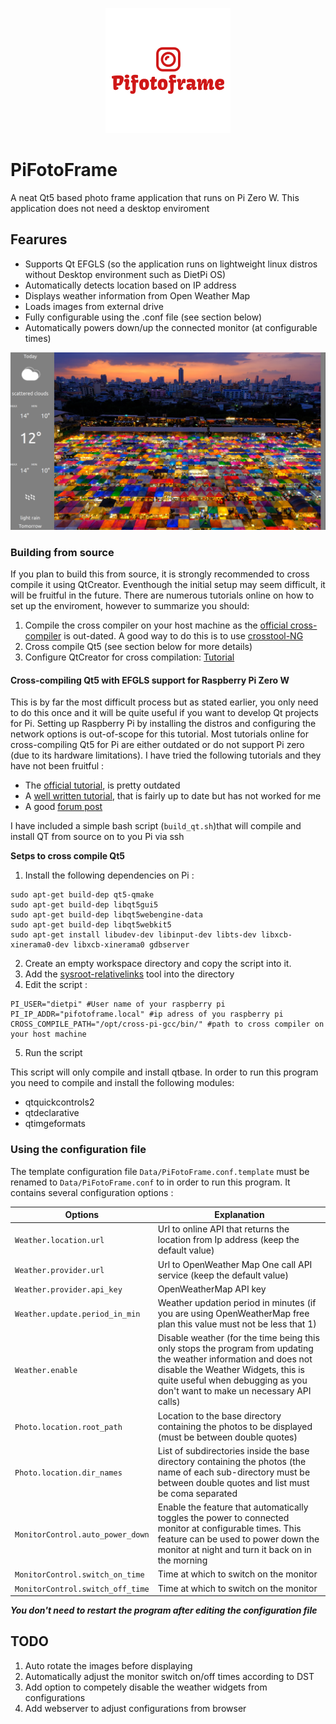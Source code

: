 
<p align="center">
<img width="200" height="200" src="https://github.com/Rhvarrier/PiFotoFrame/blob/main/logo.png">
</p>

# PiFotoFrame
A neat Qt5 based photo frame application that runs on Pi Zero W. This application does not need a desktop enviroment

## Fearures

- Supports Qt EFGLS (so the application runs on lightweight linux distros without Desktop environment such as DietPi OS)
- Automatically detects location based on IP address
- Displays weather information from Open Weather Map
- Loads images from external drive
- Fully configurable using the .conf file (see section below)
- Automatically powers down/up the connected monitor (at configurable times)

<p align="center">
<img width="900" src="https://github.com/Rhvarrier/PiFotoFrame/blob/main/screenshot.png">
</p>

### Building from source
If you plan to build this from source, it is strongly recommended to cross compile it using QtCreator. Eventhough the initial setup may seem difficult, it will be fruitful in the future. There are numerous tutorials online on how to set up the enviroment, however to summarize you should:
1. Compile the cross compiler on your host machine as the [official cross-compiler](https://github.com/raspberrypi/tools) is out-dated. A good way to do this is to use [crosstool-NG](https://crosstool-ng.github.io/)
2. Cross compile Qt5 (see section below for more details)
3. Configure QtCreator for cross compilation: [Tutorial](https://www.olimex.com/forum/index.php?topic=3826.0)
#### Cross-compiling Qt5 with EFGLS support for Raspberry Pi Zero W
This is by far the most difficult process but as stated earlier, you only need to do this once and it will be quite useful if you want to develop Qt projects for Pi.
Setting up Raspberry Pi by installing the distros and configuring the network options is out-of-scope for this tutorial.
Most tutorials online for cross-compiling Qt5 for Pi are either outdated or do not support Pi zero (due to its hardware limitations). I have tried the following tutorials and they have not been fruitful :
-	The [official tutorial](https://wiki.qt.io/RaspberryPi2EGLFS), is pretty outdated 
-	A [well written tutorial](https://mechatronicsblog.com/cross-compile-and-deploy-qt-5-12-for-raspberry-pi/), that is fairly up to date but has  not worked for me
-	A good [forum post](https://www.raspberrypi.org/forums/viewtopic.php?t=204778)

I have included a simple bash script (```build_qt.sh```)that will compile and install QT from source on to you Pi via ssh

**Setps to cross compile Qt5**
1. Install the following dependencies on Pi : 
```
sudo apt-get build-dep qt5-qmake
sudo apt-get build-dep libqt5gui5
sudo apt-get build-dep libqt5webengine-data
sudo apt-get build-dep libqt5webkit5
sudo apt-get install libudev-dev libinput-dev libts-dev libxcb-xinerama0-dev libxcb-xinerama0 gdbserver
```

2. Create an empty workspace directory and copy the script into it. 
3. Add the [sysroot-relativelinks](https://raw.githubusercontent.com/Kukkimonsuta/rpi-buildqt/master/scripts/utils/sysroot-relativelinks.py) tool into the directory
4. Edit the script :
```
PI_USER="dietpi" #User name of your raspberry pi
PI_IP_ADDR="pifotoframe.local" #ip adress of you raspberry pi
CROSS_COMPILE_PATH="/opt/cross-pi-gcc/bin/" #path to cross compiler on your host machine
```
5. Run the script

This script will only compile and install qtbase. In order to run this program you need to compile and install the following modules:
-	qtquickcontrols2
-	qtdeclarative
-	qtimgeformats

### Using the configuration file

The template configuration file ```Data/PiFotoFrame.conf.template``` must be renamed to ```Data/PiFotoFrame.conf``` to in order to run this program. It contains several configuration options :

|  Options   |  Explanation   |
| --- | --- |
|  ```Weather.location.url```   |   Url to online API that returns the location from Ip address (keep the default value) |
|   ```Weather.provider.url```  |   Url to OpenWeather Map One call API service (keep the default value)  |
|  ```Weather.provider.api_key``` |  OpenWeatherMap API key   |
| ```Weather.update.period_in_min```|  Weather updation period in minutes (if you are using OpenWeatherMap free plan this value must not be less that 1)  |
| ```Weather.enable```|  Disable weather (for the time being this only stops the program from updating the weather information and does not disable the Weather Widgets, this is quite useful when debugging as you don't want to make un necessary API calls)|
|  ```Photo.location.root_path``` |  Location to the base directory containing the photos to be displayed  (must be between double quotes) |
|  ```Photo.location.dir_names``` |  List of subdirectories inside the base directory containing the photos (the name of each sub-directory must be between double quotes and list must be coma separated|
| ```MonitorControl.auto_power_down``` |  Enable the feature that automatically toggles the power to connected monitor at configurable times. This feature can be used to power down the monitor at night and turn it back on in the morning |
|  ```MonitorControl.switch_on_time``` |  Time at which to switch on the monitor   |
|  ```MonitorControl.switch_off_time``` |  Time at which to switch on the monitor   |

***You don't need to restart the program after editing the configuration file***

## TODO
1. Auto rotate the images before displaying
2. Automatically adjust the monitor switch on/off times according to DST
3. Add option to competely disable the weather widgets from configurations
4. Add webserver to adjust configurations from browser
